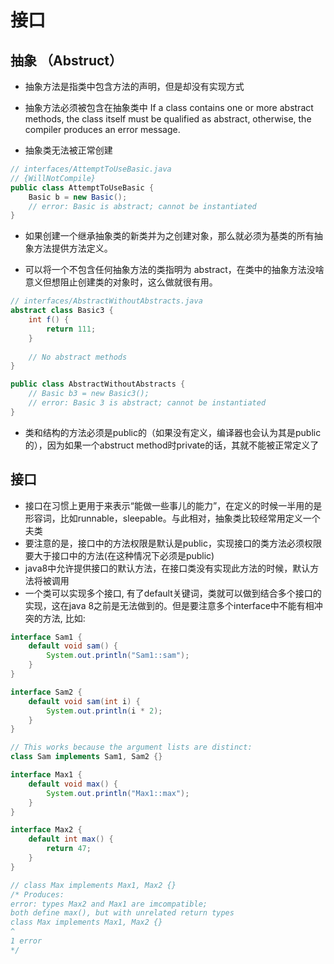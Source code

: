 # 接口

## 抽象 （Abstruct）

* 抽象方法是指类中包含方法的声明，但是却没有实现方式

* 抽象方法必须被包含在抽象类中
If a class contains one or more abstract methods, the class itself must be qualified as abstract, otherwise, the compiler produces an error message.

* 抽象类无法被正常创建

``` java
// interfaces/AttemptToUseBasic.java
// {WillNotCompile}
public class AttemptToUseBasic {
    Basic b = new Basic();
    // error: Basic is abstract; cannot be instantiated
}
```

* 如果创建一个继承抽象类的新类并为之创建对象，那么就必须为基类的所有抽象方法提供方法定义。

* 可以将一个不包含任何抽象方法的类指明为 abstract，在类中的抽象方法没啥意义但想阻止创建类的对象时，这么做就很有用。
``` java
// interfaces/AbstractWithoutAbstracts.java
abstract class Basic3 {
    int f() {
        return 111;
    }
    
    // No abstract methods
}

public class AbstractWithoutAbstracts {
    // Basic b3 = new Basic3();
    // error: Basic 3 is abstract; cannot be instantiated
}
```

* 类和结构的方法必须是public的（如果没有定义，编译器也会认为其是public的），因为如果一个abstruct method时private的话，其就不能被正常定义了


## 接口

* 接口在习惯上更用于来表示“能做一些事儿的能力”，在定义的时候一半用的是形容词，比如runnable，sleepable。与此相对，抽象类比较经常用定义一个夫类
* 要注意的是，接口中的方法权限是默认是public，实现接口的类方法必须权限要大于接口中的方法(在这种情况下必须是public)
* java8中允许提供接口的默认方法，在接口类没有实现此方法的时候，默认方法将被调用
* 一个类可以实现多个接口, 有了default关键词，类就可以做到结合多个接口的实现，这在java 8之前是无法做到的。但是要注意多个interface中不能有相冲突的方法, 比如:
```java
interface Sam1 {
    default void sam() {
        System.out.println("Sam1::sam");
    }
}

interface Sam2 {
    default void sam(int i) {
        System.out.println(i * 2);
    }
}

// This works because the argument lists are distinct:
class Sam implements Sam1, Sam2 {}

interface Max1 {
    default void max() {
        System.out.println("Max1::max");
    }
}

interface Max2 {
    default int max() {
        return 47;
    }
}

// class Max implements Max1, Max2 {}
/* Produces:
error: types Max2 and Max1 are imcompatible;
both define max(), but with unrelated return types
class Max implements Max1, Max2 {}
^
1 error
*/
```